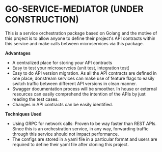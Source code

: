 # GO-SERVICE-MEDIATOR (UNDER CONSTRUCTION)

This is a service orchestration package based on Golang and the motive of this project is to allow anyone to define their project's API contracts within this service and make calls between microservices via this package.

**Advantages**
- A centralized place for storing your API contracts
- Easy to test your microservcies (unit test, integration test)
- Easy to do API version migration. As all the API contracts are defined in one place, donstream services can make use of feature flags to easily switch traffic between different API versions in clean manner.
- Swagger documentation process will be smoother. In house or external resources can easily comprehend the intention of the APIs by just reading the test cases.
- Changes in API contracts can be easily identified.

**Techniques Used**
- Using GRPC for network calls: Proven to be way faster than REST APIs. Since this is an orchestration service, in any way, forwarding traffic through this service should not impact performance.
- The configs are stored in a yaml file in a particular format and users are required to define their yaml file after cloning this project.
